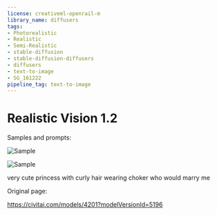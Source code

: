 ```yaml
---
license: creativeml-openrail-m
library_name: diffusers
tags:
- Photorealistic
- Realistic
- Semi-Realistic
- stable-diffusion
- stable-diffusion-diffusers
- diffusers
- text-to-image
- SG_161222
pipeline_tag: text-to-image
---
```


# Realistic Vision 1.2

Samples and prompts:

![Sample](https://cdn-uploads.huggingface.co/production/uploads/63239b8370edc53f51cd5d42/X0a1jjKjgP2zB-COFGHIF.png)

![Sample](https://cdn-uploads.huggingface.co/production/uploads/63239b8370edc53f51cd5d42/FOEfi4ZYECiVq8vKnIx04.png)

very cute princess with curly hair wearing choker who would marry me

Original page:

https://civitai.com/models/4201?modelVersionId=5196